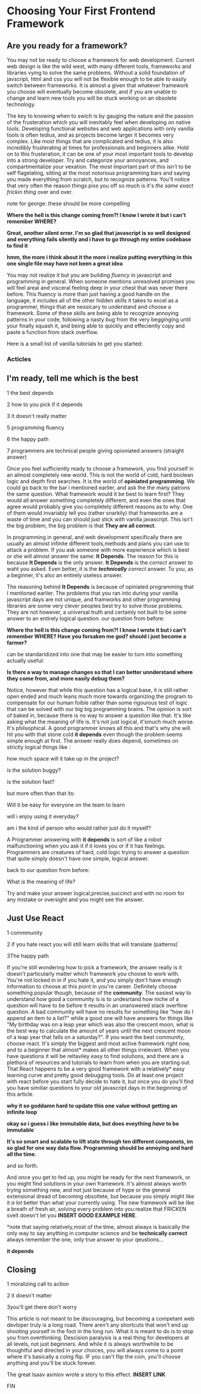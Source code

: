 # Choosing Your First Frontend Framework

## Are you ready for a framework?

You may not be ready to choose a framework for web development. Current web design is like the wild west, with many different tools, frameworks and libraries vying to solve the same problems. Without a solid foundation of javscript, html and css you will not be flexible enough to be able to easily switch between frameworks. It is almost a given that whatever framework you choose will eventually become obsolete, and if you are unable to change and learn new tools you will be stuck working on an obsolete technology. 

The key to knowing when to swich is by gauging the nature and the passion of the frusteration which you will inevitably feel when developing on native tools. Developing functional websites and web applications with only vanilla tools is often tedius, and as projects become larger it becomes very complex. Like most things that are complicated and tedius, it is also incredibly frusterating at times for professionals and beginners alike. Hold on to this frusteration, it can be one of your most important tools to develop into a strong developer. Try and categorize your annoyances, and compartmentalize  your vexation. The most important part of this isn't to be self flagelating, sitting at the most notorious programming bars and saying you made everything from scratch, but to recognize patterns. You'll notice that very often the reason things piss you off so much is it's *the same exact frickin thing* over and over. 

note for george: these should be more compelling

**Where the hell is this change coming from?! I know I wrote it but i can't remember WHERE?**

**Great, another silent error. I'm so glad that javascript is so well designed and everything fails silently and i have to go through my entire codebase to find it**

**hmm, the more i think about it the more i realize putting everything in this one single file may have not been a great idea**

You may not realize it but you are building *fluency* in javascript and programming in general. When someone mentions unresolved promises you will feel areal and visceral feeling deep in your chest that was never there before. This fluency is more than just having a good handle on the language, it includes all of the other hidden skills it takes to excel as a programmer, things that are nessicary to understand and choose a framework. Some of these skills are being able to recognize annoying patterns in your code, following a nasty bug from the very begginging until your finally squash it, and being able to quickly and effeciently copy and paste a function from stack overflow. 


Here is a small list of vanilla tutorials to get you started:
### Acticles 
## I'm ready, tell me which is the best

1 the best depends 

2 how to you pick if it depends 

3 it doesn't really matter

5 programming fluency 

6 the happy path

7 programmers are technical people giving opioniated answers (straight answer)

Once you feel sufficiently ready to choose a framework, you find yourself in an almost completely new world. This is not the world of cold, hard boolean logic and depth first searches. It is the world of **opiniated programming**. We could go back to the bar i mentioned earlier, and ask the the many patrons the same question. What framework would it be best to learn first? They would all answer something completely different, and even the ones that agree would probably give you completely different reasons as to why. One of them would invariably tell you (rather snarkily) that frameworks are a waste of time and you can should just stick with vanilla javascript. This isn't the big problem, the big problem is that **They are all correct**.   

In programming in general, and web development specifically there are usually an almost infinite different tools,methods and plans you can use to attack a problem. If you ask someone with more expierience which is best or she will almost answer the same: **It Depends**. The reason for this is because **It Depends** is the only answer. **It Depends** is the  *correct* answer to waht you asked. Even better, it is the ***technically** correct* answer. To you, as a beginner, it's also an entirely useless answer.

The reasoning behind **It Depends** is because of opiniated programming that I mentioned earlier. The problems that you ran into during your vanilla javascript days are not unique, and framworks and other programming libraries are some very clever peoples best try to solve those problems. They are not however, a universal truth and certainly not built to be some answer to an entirely logical question. our question from before:

**Where the hell is this change coming from?! I know I wrote it but i can't remember WHERE? Have you forsaken me god? should i just become a farmer?**

can be standaridized into one that may be easier to turn into something actually useful:

**Is there a way to manage changes so that I can better unnderstand where they come from, and more easily debug them?**

Notice, however that while this question has a logical base, it is still rather open ended and much leans much more towards organizing the program to compensate for our human foible rather than some rigourous test of logic that can be solved with our big big programming brains.  The opinion is sort of baked in, because there is no way to answer a question like that. It's like asking what the meaning of life is. It's not just logical, it'smuch much worse. It's philsophical. A good programmer knows all this and that's why she will hit you with that stone cold **it depends** even though the problem seems simple enough at first. 
The answer really does depend, sometimes on strictly logical things like : 

how much space will it take up in the project?

is the solution buggy?

is the solution fast?

but more often than that its:

Will it be easy for everyone on the team to learn

will i enjoy using it everyday?

am i the kind of person who would rather just do it myself?


A Programmer answering with **it depends** is sort of like a robot malfunctioning when you ask it if it loves you or if it has feelings. Programmers are creatures of hard, cold logic trying to answer a question that quite simply doesn't have one simple, logical answer.  

back to our question from before:

What *is* the meaning of life?

Try and make your answer logical,precise,succinct and with no room for any mistake or oversight and you might see the answer. 


## Just Use React

1 commmunity

2 if you hate react you will still learn skills that will translate (patterns)`

3The happy path

If you're still wondering how to pick a framework, the answer really is it doesn't particularly matter which framework you choose to work with. You're not locked in in if you hate it, and you simply don't have enough information to choose at this point in you're career. Definitely choose something popular though, because of the **community**. 
The easiest way to understand how good a community is is to undesrtand how niche of a question will have to be before it results in an unanswered stack overflow question. A bad community will have no results for something like "how do I append an item to a list?" while a good one will have answers for things like "My birthday was on a leap year which was also the crescent moon, what is the best way to calculate the amount of years until the next crescent moon of a leap year that falls on a saturday?". 
If you want the best community, choose react. It's simply the biggest and most active framework right now, and to a beginner that almost* makes all other things irrelevant. When you have questions it will be reltaviley easy to find solutions, and there are a plethora of resources and tutorials to learn from when you are starting out. That React happens to be a very good framework with a relatively* easy learning curve and pretty good debugging tools. Do at least one project with react before you start fully decide to hate it, but once you do you'll find you have similiar questions to your old javascript days in the beginning of this article. 

**why it so goddamn hard to update this one value without getting an infinite loop**

**okay so i guess i like immutable data, but does eveything *have* to be immutable**`

**It's so smart and scalable to lift state through ten different componets, im so glad for one way data flow. Programming should be annoying and hard all the time.**

and so forth.

And once you get to fed up, you might be ready for the next framework, or you might find solutions in your own framework. It's almost always worth trying something new, and not just because of hype or the general extensional dread of becoming obsoltete, but because you simply might like it *a lot* better than what your currently using. The new framework will be like a breath of fresh air, solving every problem into you realize that FRICKEN svelt doesn't let you **INSERT GOOD EXAMPLE HERE**.



*note that saying relatively,most of the time, almost always is basically the only way to say anything in computer science and be **technically correct** always remember the one, only true answer to your qeustions... 

**it depends**
## Closing

 
 1 moralizing call to action

 2 it doesn't matter

 3you'll get there don't worry 

 This article  is not meant to be discouraging, but becoming a competant web devloper truly is a long road. There aren't any shortcuts that won't end up shooting yourself in the foot in the long run. What it is meant to do is to stop you from overthinking. Descision paralysis is a real thing for developers at all levels, not just beginners. And while it is always worthwhile to be thoughtful and directed in your choices, you will always come to a point where it's basically a coing flip. IF you can't flip the coin, you'll choose anything and you'll be stuck forever.

 The great Isaav asmiov wrote a story to this effect. **INSERT LINK**


 FIN



